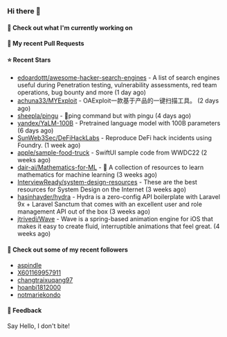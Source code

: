 ### Hi there 👋

#### 👷 Check out what I'm currently working on

#### 🔨 My recent Pull Requests


#### ⭐ Recent Stars

- [edoardottt/awesome-hacker-search-engines](https://github.com/edoardottt/awesome-hacker-search-engines) - A list of search engines useful during Penetration testing, vulnerability assessments, red team operations, bug bounty and more (1 day ago)
- [achuna33/MYExploit](https://github.com/achuna33/MYExploit) - OAExploit一款基于产品的一键扫描工具。 (2 days ago)
- [sheepla/pingu](https://github.com/sheepla/pingu) - 🐧ping command but with pingu (4 days ago)
- [yandex/YaLM-100B](https://github.com/yandex/YaLM-100B) - Pretrained language model with 100B parameters (6 days ago)
- [SunWeb3Sec/DeFiHackLabs](https://github.com/SunWeb3Sec/DeFiHackLabs) - Reproduce DeFi hack incidents using Foundry. (1 week ago)
- [apple/sample-food-truck](https://github.com/apple/sample-food-truck) - SwiftUI sample code from WWDC22 (2 weeks ago)
- [dair-ai/Mathematics-for-ML](https://github.com/dair-ai/Mathematics-for-ML) - 🧮  A collection of resources to learn mathematics for machine learning (3 weeks ago)
- [InterviewReady/system-design-resources](https://github.com/InterviewReady/system-design-resources) - These are the best resources for System Design on the Internet (3 weeks ago)
- [hasinhayder/hydra](https://github.com/hasinhayder/hydra) - Hydra is a zero-config API boilerplate with Laravel 9x &#43; Laravel Sanctum that comes with an excellent user and role management API out of the box (3 weeks ago)
- [jtrivedi/Wave](https://github.com/jtrivedi/Wave) - Wave is a spring-based animation engine for iOS that makes it easy to create fluid, interruptible animations that feel great. (4 weeks ago)

#### 👯 Check out some of my recent followers

- [aspindle](https://github.com/aspindle)
- [X601169957911](https://github.com/X601169957911)
- [changtraixuqang97](https://github.com/changtraixuqang97)
- [hoanbi1812000](https://github.com/hoanbi1812000)
- [notmariekondo](https://github.com/notmariekondo)

#### 💬 Feedback

Say Hello, I don't bite!